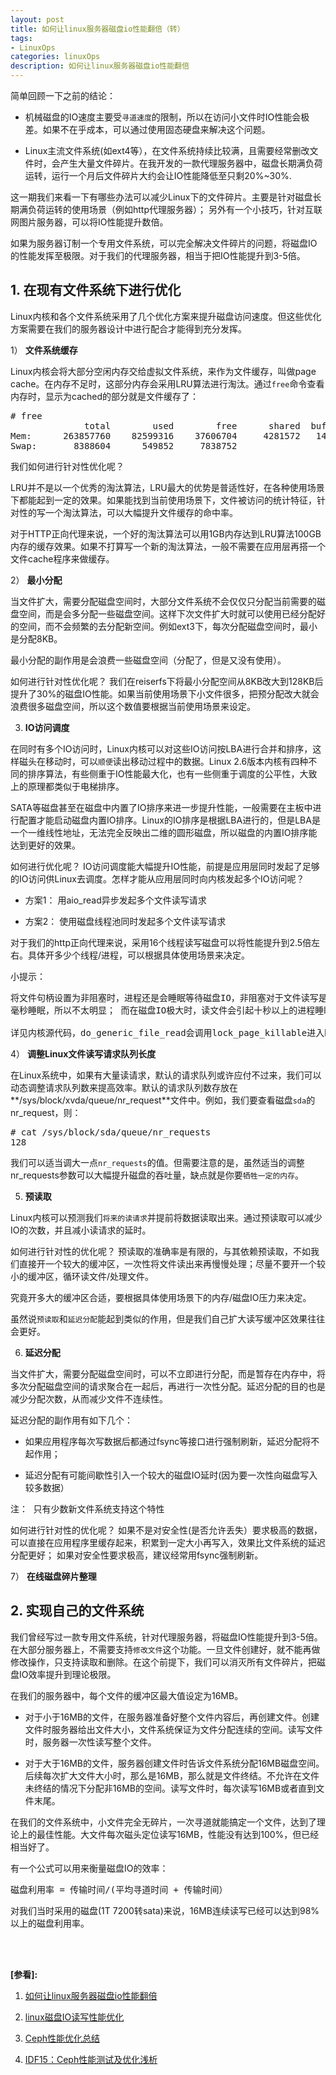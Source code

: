 ```yaml
---
layout: post
title: 如何让linux服务器磁盘io性能翻倍（转）
tags:
- LinuxOps
categories: linuxOps
description: 如何让linux服务器磁盘io性能翻倍
---
```



简单回顾一下之前的结论：

* 机械磁盘的IO速度主要受```寻道速度```的限制，所以在访问小文件时IO性能会极差。如果不在乎成本，可以通过使用固态硬盘来解决这个问题。

* Linux主流文件系统(如ext4等），在文件系统持续比较满，且需要经常删改文件时，会产生大量文件碎片。在我开发的一款代理服务器中，磁盘长期满负荷运转，运行一个月后文件碎片大约会让IO性能降低至只剩20%~30%.


这一期我们来看一下有哪些办法可以减少Linux下的文件碎片。主要是针对磁盘长期满负荷运转的使用场景（例如http代理服务器）； 另外有一个小技巧，针对互联网图片服务器，可以将IO性能提升数倍。


如果为服务器订制一个专用文件系统，可以完全解决文件碎片的问题，将磁盘IO的性能发挥至极限。对于我们的代理服务器，相当于把IO性能提升到3-5倍。

<!-- more -->

## 1. 在现有文件系统下进行优化
Linux内核和各个文件系统采用了几个优化方案来提升磁盘访问速度。但这些优化方案需要在我们的服务器设计中进行配合才能得到充分发挥。


1） **文件系统缓存**

Linux内核会将大部分空闲内存交给虚拟文件系统，来作为文件缓存，叫做page cache。在内存不足时，这部分内存会采用LRU算法进行淘汰。通过```free```命令查看内存时，显示为cached的部分就是文件缓存了：
<pre>
# free
              total        used        free      shared  buff/cache   available
Mem:      263857760    82599316    37606704     4281572   143651740   145906980
Swap:       8388604      549852     7838752
</pre>

我们如何进行针对性优化呢？

LRU并不是以一个优秀的淘汰算法，LRU最大的优势是普适性好，在各种使用场景下都能起到一定的效果。如果能找到当前使用场景下，文件被访问的统计特征，针对性的写一个淘汰算法，可以大幅提升文件缓存的命中率。

对于HTTP正向代理来说，一个好的淘汰算法可以用1GB内存达到LRU算法100GB内存的缓存效果。如果不打算写一个新的淘汰算法，一般不需要在应用层再搭一个文件cache程序来做缓存。

2） **最小分配**

当文件扩大，需要分配磁盘空间时，大部分文件系统不会仅仅只分配当前需要的磁盘空间，而是会多分配一些磁盘空间。这样下次文件扩大时就可以使用已经分配好的空间，而不会频繁的去分配新空间。例如ext3下，每次分配磁盘空间时，最小是分配8KB。

最小分配的副作用是会浪费一些磁盘空间（分配了，但是又没有使用）。

如何进行针对性优化呢？ 我们在reiserfs下将最小分配空间从8KB改大到128KB后提升了30%的磁盘IO性能。如果当前使用场景下小文件很多，把预分配改大就会浪费很多磁盘空间，所以这个数值要根据当前使用场景来设定。

3) **IO访问调度**

在同时有多个IO访问时，Linux内核可以对这些IO访问按LBA进行合并和排序，这样磁头在移动时，可以```顺便```读出移动过程中的数据。Linux 2.6版本内核有四种不同的排序算法，有些侧重于IO性能最大化，也有一些侧重于调度的公平性，大致上的原理都类似于电梯排序。

SATA等磁盘甚至在磁盘中内置了IO排序来进一步提升性能，一般需要在主板中进行配置才能启动磁盘内置IO排序。Linux的IO排序是根据LBA进行的，但是LBA是一个一维线性地址，无法完全反映出二维的圆形磁盘，所以磁盘的内置IO排序能达到更好的效果。


如何进行优化呢？ IO访问调度能大幅提升IO性能，前提是应用层同时发起了足够的IO访问供Linux去调度。怎样才能从应用层同时向内核发起多个IO访问呢？ 

* 方案1： 用aio_read异步发起多个文件读写请求

* 方案2： 使用磁盘线程池同时发起多个文件读写请求

对于我们的http正向代理来说，采用16个线程读写磁盘可以将性能提升到2.5倍左右。具体开多少个线程/进程，可以根据具体使用场景来决定。

小提示：
<pre>
将文件句柄设置为非阻塞时，进程还是会睡眠等待磁盘IO，非阻塞对于文件读写是不生效的。正常情况下，读文件只会引入十几
毫秒睡眠，所以不太明显； 而在磁盘IO极大时，读文件会引起十秒以上的进程睡眠。

详见内核源代码，do_generic_file_read会调用lock_page_killable进入睡眠，但是不会判断句柄的非阻塞标志
</pre>

4） **调整Linux文件读写请求队列长度**

在Linux系统中，如果有大量读请求，默认的请求队列或许应付不过来，我们可以动态调整请求队列数来提高效率。默认的请求队列数存放在**/sys/block/xvda/queue/nr_request**文件中。例如，我们要查看磁盘```sda```的nr_request，则：
<pre>
# cat /sys/block/sda/queue/nr_requests 
128
</pre>
我们可以适当调大一点```nr_requests```的值。但需要注意的是，虽然适当的调整nr_requests参数可以大幅提升磁盘的吞吐量，缺点就是你要```牺牲一定的内存```。

5) **预读取**

Linux内核可以预测我们```将来的读请求```并提前将数据读取出来。通过预读取可以减少IO的次数，并且减小读请求的延时。

如何进行针对性的优化呢？ 预读取的准确率是有限的，与其依赖预读取，不如我们直接开一个较大的缓冲区，一次性将文件读出来再慢慢处理；尽量不要开一个较小的缓冲区，循环读文件/处理文件。

究竟开多大的缓冲区合适，要根据具体使用场景下的内存/磁盘IO压力来决定。

虽然说```预读取```和```延迟分配```能起到类似的作用，但是我们自己扩大读写缓冲区效果往往会更好。

6) **延迟分配**

当文件扩大，需要分配磁盘空间时，可以不立即进行分配，而是暂存在内存中，将多次分配磁盘空间的请求聚合在一起后，再进行一次性分配。延迟分配的目的也是减少分配次数，从而减少文件不连续性。

延迟分配的副作用有如下几个：

* 如果应用程序每次写数据后都通过fsync等接口进行强制刷新，延迟分配将不起作用；

* 延迟分配有可能间歇性引入一个较大的磁盘IO延时(因为要一次性向磁盘写入较多数据）

<pre>
注： 只有少数新文件系统支持这个特性
</pre>

如何进行针对性的优化呢？ 如果不是对安全性(是否允许丢失）要求极高的数据，可以直接在应用程序里缓存起来，积累到一定大小再写入，效果比文件系统的延迟分配更好； 如果对安全性要求极高，建议经常用fsync强制刷新。

7） **在线磁盘碎片整理**


## 2. 实现自己的文件系统

我们曾经写过一款专用文件系统，针对代理服务器，将磁盘IO性能提升到3-5倍。在大部分服务器上，不需要支持```修改文件```这个功能。一旦文件创建好，就不能再做修改操作，只支持读取和删除。在这个前提下，我们可以消灭所有文件碎片，把磁盘IO效率提升到理论极限。

在我们的服务器中，每个文件的缓冲区最大值设定为16MB。

* 对于小于16MB的文件，在服务器准备好整个文件内容后，再创建文件。创建文件时服务器给出文件大小，文件系统保证为文件分配连续的空间。读写文件时，服务器一次性读写整个文件。

* 对于大于16MB的文件，服务器创建文件时告诉文件系统分配16MB磁盘空间。后续每次扩大文件大小时，那么是16MB，那么就是文件终结。不允许在文件未终结的情况下分配非16MB的空间。读写文件时，每次读写16MB或者直到文件末尾。


在我们的文件系统中，小文件完全无碎片，一次寻道就能搞定一个文件，达到了理论上的最佳性能。大文件每次磁头定位读写16MB，性能没有达到100%，但已经相当好了。

有一个公式可以用来衡量磁盘IO的效率：
<pre>
磁盘利用率 = 传输时间/(平均寻道时间 + 传输时间）
</pre>

对我们当时采用的磁盘(1T 7200转sata)来说，16MB连续读写已经可以达到98%以上的磁盘利用率。




<br />
<br />

**[参看]:**

1. [如何让linux服务器磁盘io性能翻倍](http://blog.chinaunix.net/uid-29873073-id-4549595.html)

2. [linux磁盘IO读写性能优化](https://www.cnblogs.com/felixzh/p/9037752.html)

3. [Ceph性能优化总结](https://blog.csdn.net/fuzhongfaya/article/details/80932766)

4. [IDF15：Ceph性能测试及优化浅析](http://blog.sina.com.cn/s/blog_69406f8d0102vhdo.html)

<br />
<br />
<br />


